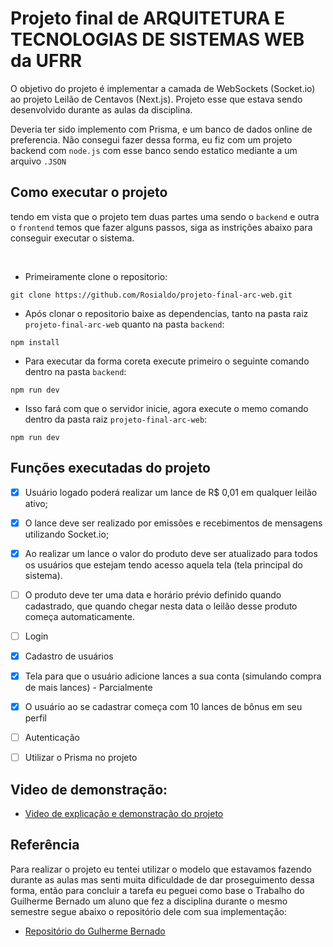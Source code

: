 # Projeto final de ARQUITETURA E TECNOLOGIAS DE SISTEMAS WEB da UFRR

O objetivo do projeto é  implementar a camada de WebSockets (Socket.io) ao projeto Leilão de
Centavos (Next.js). Projeto esse que estava sendo desenvolvido durante as aulas da disciplina.

Deveria ter sido implemento com Prisma, e um banco de dados online de preferencia. Não consegui fazer dessa forma, eu fiz com um projeto backend com `node.js` com esse banco sendo estatico mediante a um arquivo `.JSON`

## Como executar o projeto

tendo em vista que o projeto tem duas partes uma sendo o `backend` e outra o `frontend` temos que fazer alguns passos, siga as instrições abaixo para conseguir executar o sistema.

</br>

- Primeiramente clone o repositorio:
```
git clone https://github.com/Rosialdo/projeto-final-arc-web.git
````

- Após clonar o repositorio baixe as dependencias, tanto na pasta raiz `projeto-final-arc-web` quanto na pasta `backend`:
```
npm install
````

- Para executar da forma coreta execute primeiro o seguinte comando dentro na pasta `backend`:

```
npm run dev
````

- Isso fará com que o servidor inicie, agora execute o memo comando dentro da pasta raiz `projeto-final-arc-web`:

```
npm run dev
````

## Funções executadas do projeto

- [x] Usuário logado poderá realizar um lance de R$ 0,01 em qualquer leilão ativo;

- [x] O lance deve ser realizado por emissões e recebimentos de mensagens utilizando Socket.io;

- [x] Ao realizar um lance o valor do produto deve ser atualizado para todos os usuários que estejam tendo acesso aquela tela (tela principal do sistema). 

- [ ] O produto deve ter uma data e horário prévio definido quando cadastrado, que quando chegar nesta data o leilão desse produto começa automaticamente. 

- [ ] Login 

- [x] Cadastro de usuários

- [x] Tela para que o usuário adicione lances a sua conta (simulando compra de mais lances) - Parcialmente

- [x] O usuário ao se cadastrar começa com 10 lances de bônus em seu perfil

- [ ] Autenticação

- [ ] Utilizar o Prisma no projeto

## Video de demonstração:

- [Video de explicação e demonstração do projeto](https://youtu.be/Fo8kC8XVrMc)


## Referência

Para realizar o projeto eu tentei utilizar o modelo que estavamos fazendo durante as aulas mas senti muita dificuldade de dar proseguimento dessa forma, então para concluir a tarefa eu peguei como base o Trabalho do Guilherme Bernado um aluno que fez a disciplina durante o mesmo semestre segue abaixo o repositório dele com sua implementação: 

 - [Repositório do Gulherme Bernado](https://github.com/GuilhermeBn198/Leilao-centavos-SocketIO)
